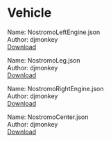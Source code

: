 # Vehicle

Name: NostromoLeftEngine.json  
Author: djmonkey  
[Download](https://raw.githubusercontent.com/charliebanks/nms-base-builder-presets/master/Vehicle/djmonkey_NostromoLeftEngine.json)  

Name: NostromoLeg.json  
Author: djmonkey  
[Download](https://raw.githubusercontent.com/charliebanks/nms-base-builder-presets/master/Vehicle/djmonkey_NostromoLeg.json)  

Name: NostromoRightEngine.json  
Author: djmonkey  
[Download](https://raw.githubusercontent.com/charliebanks/nms-base-builder-presets/master/Vehicle/djmonkey_NostromoRightEngine.json)  

Name: NostromoCenter.json  
Author: djmonkey  
[Download](https://raw.githubusercontent.com/charliebanks/nms-base-builder-presets/master/Vehicle/djmonkey_NostromoCenter.json)  

